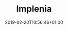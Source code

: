 ---
title: "Implenia"
description: ""
date: 2019-02-20T10:56:46+01:00
draft: false
weight: "5"
logo: "/images/customers/Implenia_logo.png"
hidden: true
---